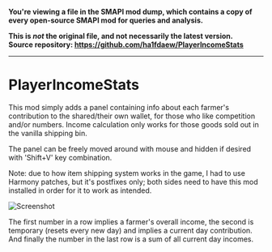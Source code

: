 **You're viewing a file in the SMAPI mod dump, which contains a copy of every open-source SMAPI mod
for queries and analysis.**

**This is _not_ the original file, and not necessarily the latest version.**  
**Source repository: https://github.com/ha1fdaew/PlayerIncomeStats**

----

# PlayerIncomeStats
This mod simply adds a panel containing info about each farmer's contribution to the shared/their own wallet, for those who like competition and/or numbers. Income calculation only works for those goods sold out in the vanilla shipping bin.

The panel can be freely moved around with mouse and hidden if desired with 'Shift+V' key combination.

Note: due to how item shipping system works in the game, I had to use Harmony patches, but it's postfixes only; both sides need to have this mod installed in order for it to work as intended.

![Screenshot](https://i.ibb.co/0CVMg41/Screenshot-70.png)

The first number in a row implies a farmer's overall income, the second is temporary (resets every new day) and implies a current day contribution. And finally the number in the last row is a sum of all current day incomes.
